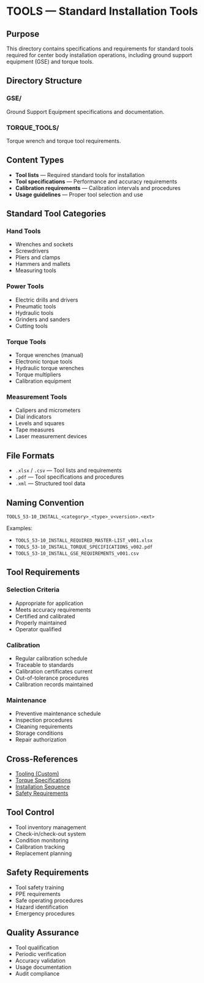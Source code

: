# TOOLS — Standard Installation Tools

## Purpose

This directory contains specifications and requirements for standard tools required for center body installation operations, including ground support equipment (GSE) and torque tools.

## Directory Structure

### GSE/
Ground Support Equipment specifications and documentation.

### TORQUE_TOOLS/
Torque wrench and torque tool requirements.

## Content Types

- **Tool lists** — Required standard tools for installation
- **Tool specifications** — Performance and accuracy requirements
- **Calibration requirements** — Calibration intervals and procedures
- **Usage guidelines** — Proper tool selection and use

## Standard Tool Categories

### Hand Tools
- Wrenches and sockets
- Screwdrivers
- Pliers and clamps
- Hammers and mallets
- Measuring tools

### Power Tools
- Electric drills and drivers
- Pneumatic tools
- Hydraulic tools
- Grinders and sanders
- Cutting tools

### Torque Tools
- Torque wrenches (manual)
- Electronic torque tools
- Hydraulic torque wrenches
- Torque multipliers
- Calibration equipment

### Measurement Tools
- Calipers and micrometers
- Dial indicators
- Levels and squares
- Tape measures
- Laser measurement devices

## File Formats

- `.xlsx` / `.csv` — Tool lists and requirements
- `.pdf` — Tool specifications and procedures
- `.xml` — Structured tool data

## Naming Convention

```
TOOLS_53-10_INSTALL_<category>_<type>_v<version>.<ext>
```

Examples:
- `TOOLS_53-10_INSTALL_REQUIRED_MASTER-LIST_v001.xlsx`
- `TOOLS_53-10_INSTALL_TORQUE_SPECIFICATIONS_v002.pdf`
- `TOOLS_53-10_INSTALL_GSE_REQUIREMENTS_v001.csv`

## Tool Requirements

### Selection Criteria
- Appropriate for application
- Meets accuracy requirements
- Certified and calibrated
- Properly maintained
- Operator qualified

### Calibration
- Regular calibration schedule
- Traceable to standards
- Calibration certificates current
- Out-of-tolerance procedures
- Calibration records maintained

### Maintenance
- Preventive maintenance schedule
- Inspection procedures
- Cleaning requirements
- Storage conditions
- Repair authorization

## Cross-References

- [Tooling (Custom)](../TOOLING/README.md)
- [Torque Specifications](../TORQUE_SPECS/README.md)
- [Installation Sequence](../SEQUENCE/README.md)
- [Safety Requirements](../SAFETY/README.md)

## Tool Control

- Tool inventory management
- Check-in/check-out system
- Condition monitoring
- Calibration tracking
- Replacement planning

## Safety Requirements

- Tool safety training
- PPE requirements
- Safe operating procedures
- Hazard identification
- Emergency procedures

## Quality Assurance

- Tool qualification
- Periodic verification
- Accuracy validation
- Usage documentation
- Audit compliance
